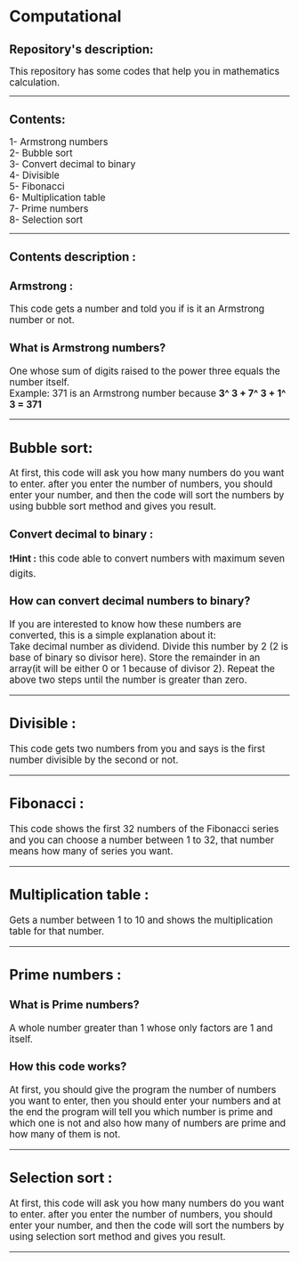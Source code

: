 # Computational

## Repository's description:
<big>This repository has some codes that help you in mathematics calculation.</big>
<hr>

## Contents:
<big>
1- Armstrong numbers <br>
2- Bubble sort <br>
3- Convert decimal to binary <br>
4- Divisible <br>
5- Fibonacci <br>
6- Multiplication table <br>
7- Prime numbers <br>
8- Selection sort <br>
</big>

<hr>

## Contents description :
<big>

### **Armstrong :**
This code gets a number and told you if is it an Armstrong number or not.

### What is Armstrong numbers?
One whose sum of digits raised to the power three equals the number itself. <br>
Example: 371 is an Armstrong number because **3^ 3 + 7^ 3 + 1^ 3 = 371**

<hr>

## **Bubble sort:**
At first, this code will ask you how many numbers do you want to enter. after you enter the number of numbers, you should enter your number, and then the code will sort the numbers by using bubble sort method and gives you result.

### **Convert decimal to binary :**
❗️**Hint :** this code able to convert numbers with maximum seven digits.

### How can convert decimal numbers to binary?
If you are interested to know how these numbers are converted, this is a simple explanation about it: <br>
Take decimal number as dividend. Divide this number by 2 (2 is base of binary so divisor here). Store the remainder in an array(it will be either 0 or 1 because of divisor 2). Repeat the above two steps until the number is greater than zero.
 
<hr>

## **Divisible :**
This code gets two numbers from you and says is the first number divisible by the second or not.

<hr>

## **Fibonacci :**
This code shows the first 32 numbers of the Fibonacci series and you can choose a number between 1 to 32, that number means how many of series you want.

<hr>

## **Multiplication table :**
Gets a number between 1 to 10 and shows the multiplication table for that number.

<hr>

## **Prime numbers :**

### What is Prime numbers?
A whole number greater than 1 whose only factors are 1 and itself.

### How this code works?
At first, you should give the program the number of numbers you want to enter, then you should enter your numbers and
at the end the program will tell you which number is prime and which one is not and also how many of numbers are prime and how many of them is not.

<hr>

## **Selection sort :**

At first, this code will ask you how many numbers do you want to enter. after you enter the number of numbers, you should enter your number, and then the code will sort the numbers by using selection sort method and gives you result.

<hr>

</big>